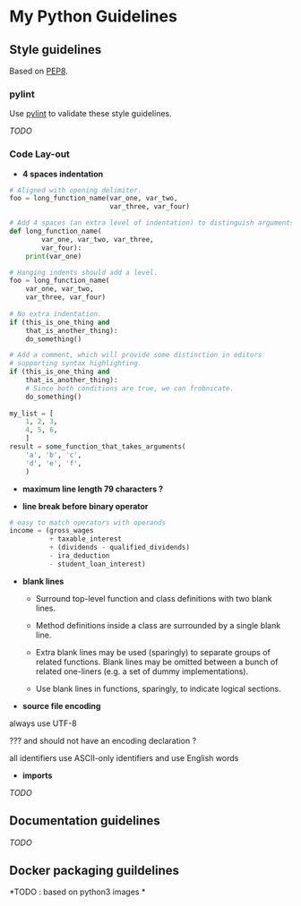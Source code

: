 # My Python Guidelines

## Style guidelines

Based on [PEP8](https://peps.python.org/pep-0008/).

### pylint

Use [pylint](https://pylint.pycqa.org/en/latest/) to validate these style guidelines.

*TODO*

### Code Lay-out

* **4 spaces indentation**

```python
# Aligned with opening delimiter.
foo = long_function_name(var_one, var_two,
                         var_three, var_four)

# Add 4 spaces (an extra level of indentation) to distinguish arguments from the rest.
def long_function_name(
        var_one, var_two, var_three,
        var_four):
    print(var_one)

# Hanging indents should add a level.
foo = long_function_name(
    var_one, var_two,
    var_three, var_four)
    
# No extra indentation.
if (this_is_one_thing and
    that_is_another_thing):
    do_something()

# Add a comment, which will provide some distinction in editors
# supporting syntax highlighting.
if (this_is_one_thing and
    that_is_another_thing):
    # Since both conditions are true, we can frobnicate.
    do_something()
 
my_list = [
    1, 2, 3,
    4, 5, 6,
    ]
result = some_function_that_takes_arguments(
    'a', 'b', 'c',
    'd', 'e', 'f',
    ) 
```

* **maximum line length 79 characters ?**

* **line break before binary operator**

```python
# easy to match operators with operands
income = (gross_wages
          + taxable_interest
          + (dividends - qualified_dividends)
          - ira_deduction
          - student_loan_interest)
```

* **blank lines**

  * Surround top-level function and class definitions with two blank lines.

  * Method definitions inside a class are surrounded by a single blank line.

  * Extra blank lines may be used (sparingly) to separate groups of related functions. Blank lines may be omitted between a bunch of related one-liners (e.g. a set of dummy implementations).

  * Use blank lines in functions, sparingly, to indicate logical sections.
  
* **source file encoding**

always use UTF-8

??? and should not have an encoding declaration ?

all identifiers use ASCII-only identifiers and use English words

* **imports**

*TODO*

## Documentation guidelines

*TODO*

## Docker packaging guildelines

*TODO : based on python3 images *
